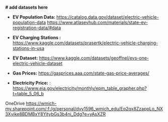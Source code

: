 
**# add datasets here**

 - **EV Population Data:** https://catalog.data.gov/dataset/electric-vehicle-population-data
 https://www.atlasevhub.com/materials/state-ev-registration-data/#data
   
-  **EV Charging Stations :** https://www.kaggle.com/datasets/prasertk/electric-vehicle-charging-stations-in-usa
   
 - **EV Dataset:** https://www.kaggle.com/datasets/geoffnel/evs-one-electric-vehicle-dataset
   
 - **Gas Prices:** https://gasprices.aaa.com/state-gas-price-averages/
 
- **Electricity Price:** : https://www.eia.gov/electricity/monthly/epm_table_grapher.php?t=table_5_06_b



OneDrive https://wmich-my.sharepoint.com/:f:/g/personal/dvy1596_wmich_edu/Eq2qx8ZzappLo_NX3Xyjke8BDMBxY8YitybGs3b4ni_Ddg?e=yAsXZR